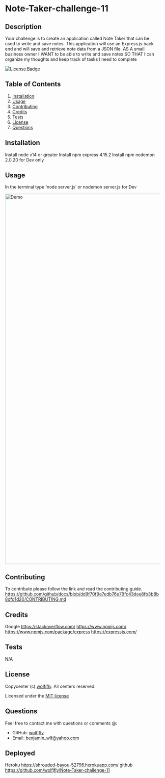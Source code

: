 # Note-Taker-challenge-11
  
  ## Description
  Your challenge is to create an application called Note Taker that can be used to write and save notes. This application will use an Express.js back end and will save   and retrieve note data from a JSON file.
  AS A small business owner
  I WANT to be able to write and save notes
  SO THAT I can organize my thoughts and keep track of tasks I need to complete
  

  [![License Badge](https://img.shields.io/badge/license-MIT-success?style=plastic)](https://choosealicense.com/licenses/mit/)
  
  
  ## Table of Contents
  1. [Installation](#installation)
  2. [Usage](#usage)
  3. [Contributing](#contributing)
  4. [Credits](#credits)
  5. [Tests](#tests)
  6. [License](#license)
  7. [Questions](#questions)
  
  ## Installation
  Install node v14 or greater
  Install npm express 4.15.2
  Install npm nodemon 2.0.20 for Dev only
  

  ## Usage
  In the terminal type ‘node server.js’
  or nodemon server.js for Dev
  
  <img width="1207" alt="Demo" src="https://github.com/wolfjfly/challenge-6-bw/blob/main/assets/video/Challenge-6-working-localy_%20Oct%209%2C%202022%203_55%20PM.gif">

  
  ## Contributing
  To contribute please follow the link and read the contributing guide. https://github.com/github/docs/blob/dd9f70f9e7edb76e79fc43dee8fb3b8b8dfd1d20/CONTRIBUTING.md
  

  ## Credits
  Google
  https://stackoverflow.com/
  https://www.npmjs.com/
  https://www.npmjs.com/package/express
  https://expressjs.com/


  ## Tests
  N/A
  

  ## License
  Copycenter (c) [wolfjfly](https://github.com/wolfjfly). All centers reserved. 
  
Licensed under the [MIT license](https://choosealicense.com/licenses/mit/)
  

  ## Questions
  Feel free to contact me with questions or comments @:
  - GitHub: [wolfjfly](https://github.com/wolfjfly)
  - Email: [benjamin_wlf@yahoo.com](mailto:benjamin_wlf@yahoo.com)
  
  ## Deployed
  Heroku
  https://shrouded-bayou-52796.herokuapp.com/
  github
  https://github.com/wolfjfly/Note-Taker-challenge-11
  
  



